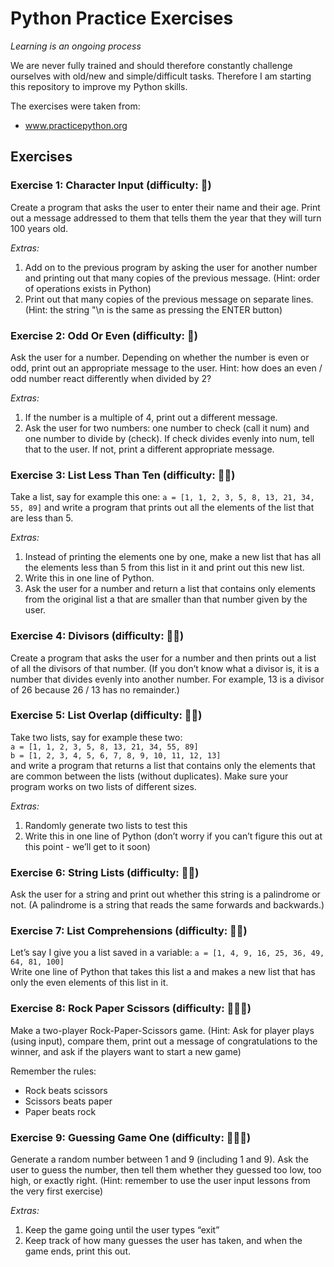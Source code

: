 # Python Practice Exercises

*Learning is an ongoing process*

We are never fully trained and should therefore constantly challenge 
ourselves with old/new and simple/difficult tasks. Therefore I am 
starting this repository to improve my Python skills. 

The exercises were taken from:
* www.practicepython.org

## Exercises

### Exercise 1: **Character Input** (difficulty: :peach:)

Create a program that asks the user to enter their name and their age. 
Print out a message addressed to them that tells them the year that they 
will turn 100 years old.

*Extras:*

1. Add on to the previous program by asking the user for another number 
and printing out that many copies of the previous message. 
(Hint: order of operations exists in Python)
2. Print out that many copies of the previous message on separate lines. 
(Hint: the string "\n is the same as pressing the ENTER button)

### Exercise 2: **Odd Or Even** (difficulty: :peach:)

Ask the user for a number. Depending on whether the number is even or odd, 
print out an appropriate message to the user. Hint: how does an even / odd 
number react differently when divided by 2?

*Extras:*

1. If the number is a multiple of 4, print out a different message.
2. Ask the user for two numbers: one number to check (call it num) and 
one number to divide by (check). If check divides evenly into num, tell 
that to the user. If not, print a different appropriate message.

### Exercise 3: **List Less Than Ten** (difficulty: :peach::peach:)

Take a list, say for example this one:
`a = [1, 1, 2, 3, 5, 8, 13, 21, 34, 55, 89]`
and write a program that prints out all the elements of the list that 
are less than 5.

*Extras:*

1. Instead of printing the elements one by one, make a new list that 
has all the elements less than 5 from this list in it and print out 
this new list.
2. Write this in one line of Python.
3. Ask the user for a number and return a list that contains only 
elements from the original list a that are smaller than that number 
given by the user.

### Exercise 4: **Divisors** (difficulty: :peach::peach:)

Create a program that asks the user for a number and then prints out 
a list of all the divisors of that number. (If you don’t know what a 
divisor is, it is a number that divides evenly into another number. 
For example, 13 is a divisor of 26 because 26 / 13 has no remainder.)

### Exercise 5: **List Overlap** (difficulty: :peach::peach:)

Take two lists, say for example these two:   
`a = [1, 1, 2, 3, 5, 8, 13, 21, 34, 55, 89]`   
`b = [1, 2, 3, 4, 5, 6, 7, 8, 9, 10, 11, 12, 13]`      
and write a program that returns a list that contains only the elements 
that are common between the lists (without duplicates). Make sure your 
program works on two lists of different sizes.

*Extras:*

1. Randomly generate two lists to test this
2. Write this in one line of Python (don’t worry if you can’t figure 
this out at this point - we’ll get to it soon)

### Exercise 6: **String Lists** (difficulty: :peach::peach:)

Ask the user for a string and print out whether this string is a palindrome 
or not. (A palindrome is a string that reads the same forwards and backwards.)

### Exercise 7: **List Comprehensions** (difficulty: :peach::peach:)

Let’s say I give you a list saved in a variable: 
`a = [1, 4, 9, 16, 25, 36, 49, 64, 81, 100]`   
Write one line of Python that takes this list a and makes a new list that 
has only the even elements of this list in it.

### Exercise 8: **Rock Paper Scissors** (difficulty: :peach::peach::peach:)

Make a two-player Rock-Paper-Scissors game. (Hint: Ask for player plays 
(using input), compare them, print out a message of congratulations to 
the winner, and ask if the players want to start a new game)

Remember the rules:
* Rock beats scissors
* Scissors beats paper
* Paper beats rock

### Exercise 9: **Guessing Game One** (difficulty: :peach::peach::peach:)

Generate a random number between 1 and 9 (including 1 and 9). Ask the user 
to guess the number, then tell them whether they guessed too low, too high, 
or exactly right. (Hint: remember to use the user input lessons from the 
very first exercise)

*Extras:*

1. Keep the game going until the user types “exit”
2. Keep track of how many guesses the user has taken, and when the game 
ends, print this out.
